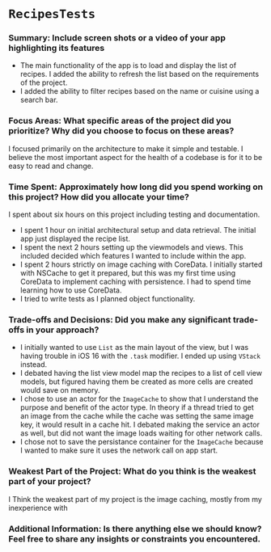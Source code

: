 # ``RecipesTests``

### Summary: Include screen shots or a video of your app highlighting its features
* The main functionality of the app is to load and display the list of recipes. I added the ability to refresh the list based on the requirements of the project.
* I added the ability to filter recipes based on the name or cuisine using a search bar.

### Focus Areas: What specific areas of the project did you prioritize? Why did you choose to focus on these areas?
I focused primarily on the architecture to make it simple and testable. I believe the most important aspect for the health of a codebase is for it to be easy to read and change.

### Time Spent: Approximately how long did you spend working on this project? How did you allocate your time?
I spent about six hours on this project including testing and documentation.
* I spent 1 hour on initial architectural setup and data retrieval. The initial app just displayed the recipe list.
* I spent the next 2 hours setting up the viewmodels and views. This included decided which features I wanted to include within the app.
* I spent 2 hours strictly on image caching with CoreData. I initially started with NSCache to get it prepared, but this was my first time using CoreData to implement caching with persistence. I had to spend time learning how to use CoreData.
* I tried to write tests as I planned object functionality.

### Trade-offs and Decisions: Did you make any significant trade-offs in your approach?
* I initially wanted to use ``List`` as the main layout of the view, but I was having trouble in iOS 16 with the ``.task`` modifier. I ended up using ``VStack`` instead.
* I debated having the list view model map the recipes to a list of cell view models, but figured having them be created as more cells are created would save on memory.
* I chose to use an actor for the ``ImageCache`` to show that I understand the purpose and benefit of the actor type. In theory if a thread tried to get an image from the cache while the cache was setting the same image key, it would result in a cache hit. I debated making the service an actor as well, but did not want the image loads waiting for other network calls.
* I chose not to save the persistance container for the ``ImageCache`` because I wanted to make sure it uses the network call on app start.

### Weakest Part of the Project: What do you think is the weakest part of your project?
I Think the weakest part of my project is the image caching, mostly from my inexperience with 

### Additional Information: Is there anything else we should know? Feel free to share any insights or constraints you encountered.
